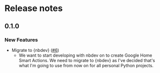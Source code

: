 # Release notes

<!-- do not remove -->

## 0.1.0

### New Features

- Migrate to {nbdev} ([#6](https://github.com/tjpalanca/tjhome/issues/6))
  - We want to start developing with nbdev on to create Google Home Smart Actions. We need to migrate to {nbdev} as I've decided that's what I'm going to use from now on for all personal Python projects.


